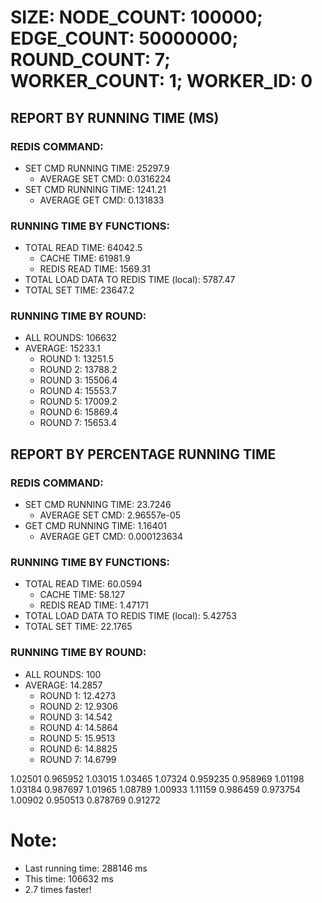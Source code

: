
# SIZE: NODE_COUNT: 100000; EDGE_COUNT: 50000000; ROUND_COUNT: 7; WORKER_COUNT: 1; WORKER_ID: 0

## REPORT BY RUNNING TIME (MS)

 ### REDIS COMMAND:

  + SET CMD RUNNING TIME: 25297.9
    + AVERAGE SET CMD: 0.0316224
  + SET CMD RUNNING TIME: 1241.21
    + AVERAGE GET CMD: 0.131833

 ### RUNNING TIME BY FUNCTIONS:

  + TOTAL READ TIME: 64042.5
    + CACHE TIME: 61981.9
    + REDIS READ TIME: 1569.31
  + TOTAL LOAD DATA TO REDIS TIME (local): 5787.47
  + TOTAL SET TIME: 23647.2

 ### RUNNING TIME BY ROUND:

  + ALL ROUNDS: 106632
  + AVERAGE: 15233.1
     + ROUND 1: 13251.5
     + ROUND 2: 13788.2
     + ROUND 3: 15506.4
     + ROUND 4: 15553.7
     + ROUND 5: 17009.2
     + ROUND 6: 15869.4
     + ROUND 7: 15653.4

## REPORT BY PERCENTAGE RUNNING TIME

 ### REDIS COMMAND:

  + SET CMD RUNNING TIME: 23.7246
    + AVERAGE SET CMD: 2.96557e-05
  + GET CMD RUNNING TIME: 1.16401
    + AVERAGE GET CMD: 0.000123634

 ### RUNNING TIME BY FUNCTIONS:

  + TOTAL READ TIME: 60.0594
    + CACHE TIME: 58.127
    + REDIS READ TIME: 1.47171
  + TOTAL LOAD DATA TO REDIS TIME (local): 5.42753
  + TOTAL SET TIME: 22.1765

 ### RUNNING TIME BY ROUND:

  + ALL ROUNDS: 100
  + AVERAGE: 14.2857
     + ROUND 1: 12.4273
     + ROUND 2: 12.9306
     + ROUND 3: 14.542
     + ROUND 4: 14.5864
     + ROUND 5: 15.9513
     + ROUND 6: 14.8825
     + ROUND 7: 14.6799

1.02501 0.965952 1.03015 1.03465 1.07324 0.959235 0.958969 1.01198 1.03184 0.987697 1.01965 1.08789 1.00933 1.11159 0.986459 0.973754 1.00902 0.950513 0.878769 0.91272 

# Note:

+ Last running time: 288146 ms
+ This time: 106632 ms
+ 2.7 times faster!